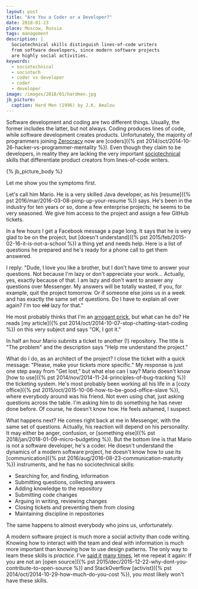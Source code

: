 ```yaml
---
layout: post
title: "Are You a Coder or a Developer?"
date: 2018-01-23
place: Moscow, Russia
tags: management
description: |
  Sociotechnical skills distinguish lines-of-code writers
  from software developers, since modern software projects
  are highly social activities.
keywords:
  - sociotechnical
  - sociotech
  - coder vs developer
  - coder
  - developer
image: /images/2018/01/hardmen.jpg
jb_picture:
  caption: Hard Men (1996) by J.K. Amalou
---
```


Software development and coding are two different things. Usually,
the former includes the latter, but not always. Coding produces
lines of code, while software development creates products. Unfortunately,
the majority of programmers joining [Zerocracy](http://www.zerocracy.com)
now are [coders]({% pst 2014/oct/2014-10-26-hacker-vs-programmer-mentality %}).
Even though they claim to be developers, in reality they are lacking the very
important [sociotechnical](https://en.wikipedia.org/wiki/Sociotechnical_system)
skills that differentiate product creators from lines-of-code writers.

<!--more-->

{% jb_picture_body %}

Let me show you the symptoms first.

Let's call him Mario. He is a very skilled
Java developer, as his [resume]({% pst 2016/mar/2016-03-08-pimp-up-your-resume %})
says. He's been in the industry for ten years or so,
done a few enterprise projects; he seems to be very seasoned. We give him
access to the project and assign a few GitHub tickets.

In a few hours I get a Facebook message a page long. It says that
he is very glad to be on the project, but [doesn't understand]({% pst 2015/feb/2015-02-16-it-is-not-a-school %})
a thing yet
and needs help. Here is a list of questions he prepared and he's ready for
a phone call to get them answered.

I reply: "Dude, I love you like a brother, but I don't have time to answer
your questions. Not because I'm lazy or don't appreciate your work... Actually,
yes, exactly because of that. I am lazy and don't want to answer any questions over Messenger.
My answers will be totally wasted, if you, for example, quit the project
tomorrow. Or if someone else joins us in a week and has
exactly the same set of questions. Do I have to explain all over again? I'm too
<del>old</del> lazy for that."

He most probably thinks that I'm an [arrogant prick](/testimonials.html), but what can he do? He
reads [my article]({% pst 2014/oct/2014-10-07-stop-chatting-start-coding %})
on this very subject and says "OK, I got it."

In half an hour Mario submits a ticket to another (!) repository. The title
is "The problem" and the description says "Help me understand the project."

What do I do, as an architect of the project? I close the ticket with a quick
message: "Please, make your tickets more specific." My response is just one
step away from "Get lost," but what else can I say? Mario doesn't know
[how to use]({% pst 2014/nov/2014-11-24-principles-of-bug-tracking %})
the ticketing system. He's most probably been working all his life
in a [cozy office]({% pst 2015/oct/2015-10-06-how-to-be-good-office-slave %}),
where everybody around was his friend. Not even using
chat, just asking questions across the table. I'm asking him to
do something he has never done before. Of course, he doesn't know how.
He feels ashamed, I suspect.

What happens next? He comes right back at me in Messenger, with the same
set of questions. Actually, his reaction will depend on his personality.
It may either be anger, confusion, or
[something else]({% pst 2018/jan/2018-01-09-micro-budgeting %}). But the bottom line
is that Mario is not a software developer, he's a coder.
He doesn't understand the dynamics of a modern software project, he doesn't
know how to use its
[communication]({% pst 2016/aug/2016-08-23-communication-maturity %})
instruments, and he has no sociotechnical skills:

  * Searching for, and finding, information
  * Submitting questions, collecting answers
  * Adding knowledge to the repository
  * Submitting code changes
  * Arguing in writing, reviewing changes
  * Closing tickets and preventing them from closing
  * Maintaining discipline in repositories

The same happens to almost everybody who joins us, unfortunately.

A modern software project is much more a social activity than code writing.
Knowing how to interact with the team and deal with information
is much more important than knowing how to use design patterns. The only
way to learn these skills is _practice_. I've [said it](https://www.facebook.com/yegor256/videos/10214943124281537/)
[many times](https://www.youtube.com/watch?v=GS45LzE3LPQ),
let me repeat it again: If you are not an
[open source]({% pst 2015/dec/2015-12-22-why-dont-you-contribute-to-open-source %})
and StackOverflow
[activist]({% pst 2014/oct/2014-10-29-how-much-do-you-cost %}), you most
likely won't have these skills.

